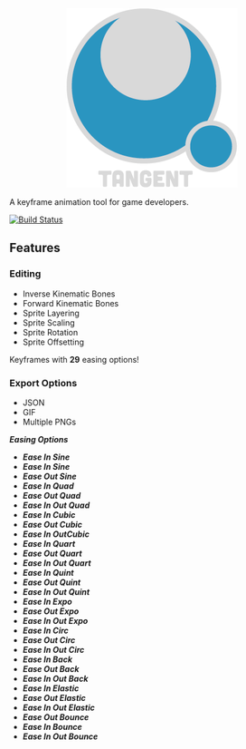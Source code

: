 <div style="text-align:center"><img src="Media/Logos/TangentLogo025x.png" /></div>

A keyframe animation tool for game developers. 

[![Build Status](https://dev.azure.com/EarringPranks/Tangent/_apis/build/status/EarringPranksStudios.SpriteAnimator?branchName=dev)](https://dev.azure.com/EarringPranks/Tangent/_build/latest?definitionId=8&branchName=dev)

## Features

### Editing

- Inverse Kinematic Bones
- Forward Kinematic Bones
- Sprite Layering
- Sprite Scaling
- Sprite Rotation
- Sprite Offsetting

Keyframes with **29** easing options!

### Export Options
- JSON
- GIF
- Multiple PNGs


***Easing Options***
- ***Ease In Sine***
- ***Ease In Sine***
- ***Ease Out Sine***
- ***Ease In Quad***
- ***Ease Out Quad***
- ***Ease In Out Quad***
- ***Ease In Cubic***
- ***Ease Out Cubic***
- ***Ease In OutCubic***
- ***Ease In Quart***
- ***Ease Out Quart***
- ***Ease In Out Quart***
- ***Ease In Quint***
- ***Ease Out Quint***
- ***Ease In Out Quint***
- ***Ease In Expo***
- ***Ease Out Expo***
- ***Ease In Out Expo***
- ***Ease In Circ***
- ***Ease Out Circ***
- ***Ease In Out Circ***
- ***Ease In Back***
- ***Ease Out Back***
- ***Ease In Out Back***
- ***Ease In Elastic***
- ***Ease Out Elastic***
- ***Ease In Out Elastic***
- ***Ease Out Bounce***
- ***Ease In Bounce***
- ***Ease In Out Bounce***

